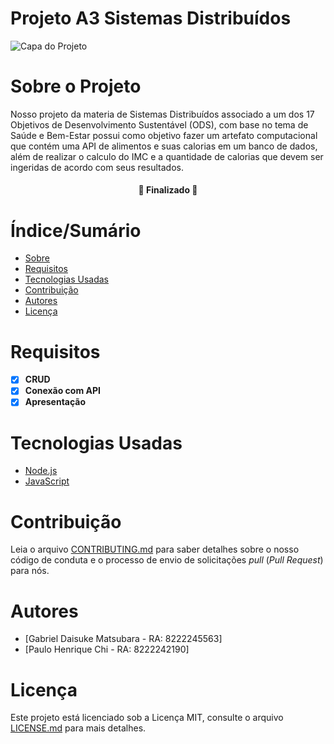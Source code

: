 # Projeto A3 Sistemas Distribuídos


![Capa do Projeto](https://agenda2030.direitorp.usp.br/wp-content/uploads/sites/1048/2022/02/ODS-3.png)

# Sobre o Projeto


Nosso projeto da materia de Sistemas Distribuídos associado a um dos 17 Objetivos de Desenvolvimento Sustentável (ODS), com base no tema de Saúde e Bem-Estar possui como objetivo fazer um artefato computacional que contém uma API de alimentos e suas calorias em um banco de dados, além de realizar o calculo do IMC e a quantidade de calorias que devem ser ingeridas de acordo com seus resultados.

<h4 align="center"> 
	🚧  Finalizado 🚧
</h4>

# Índice/Sumário

* [Sobre](#sobre-o-projeto)
* [Requisitos](#requisitos)
* [Tecnologias Usadas](#tecnologias-usadas)
* [Contribuição](#contribuição)
* [Autores](#autores)
* [Licença](#licença)


# Requisitos
- [x] **CRUD**
- [x] **Conexão com API**
- [x] **Apresentação**

# Tecnologias Usadas

- [Node.js](https://nodejs.org/en/)	
- [JavaScript](https://developer.mozilla.org/en-US/docs/Web/JavaScript)

# Contribuição

Leia o arquivo [CONTRIBUTING.md](CONTRIBUTING.md) para saber detalhes sobre o nosso código de conduta e o processo de envio de solicitações *pull* (*Pull Request*) para nós.

# Autores

- [Gabriel Daisuke Matsubara - RA: 8222245563]
- [Paulo Henrique Chi - RA: 8222242190]

# Licença

Este projeto está licenciado sob a Licença MIT,  consulte o arquivo [LICENSE.md](LICENSE.md) para mais detalhes.
